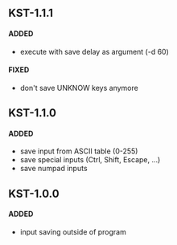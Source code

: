 ## KST-1.1.1
#### ADDED
- execute with save delay as argument (-d 60)
#### FIXED
- don't save UNKNOW keys anymore

## KST-1.1.0
#### ADDED
- save input from ASCII table (0-255)
- save special inputs (Ctrl, Shift, Escape, ...)
- save numpad inputs

## KST-1.0.0
#### ADDED
- input saving outside of program
